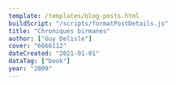 ```yaml
---
template: /templates/blog-posts.html
buildScript: "/scripts/formatPostDetails.js"
title: "Chroniques birmanes"
author: ["Guy Delisle"]
cover: "6666112"
dateCreated: "2021-01-01"
dataTag: ["book"]
year: "2009"
---
```

